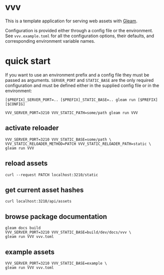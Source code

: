 # vvv

This is a template application for serving web assets with [Gleam](https://gleam.run).

Configuration is provided either through a config file or the environment. See `vvv.example.toml` for
all the configuration options, their defaults, and corresponding environment variable names.

# quick start

If you want to use an environment prefix and a config file they must be passed as arguments.
`SERVER_PORT` and `STATIC_BASE` are the only required configuration and must be defined
either in the supplied config file or in the environment:

    [$PREFIX]_SERVER_PORT=.. [$PREFIX]_STATIC_BASE=.. gleam run [$PREFIX] [$CONFIG]

    VVV_SERVER_PORT=3210 VVV_STATIC_PATH=some/path gleam run VVV

## activate reloader

    VVV_SERVER_PORT=3210 VVV_STATIC_BASE=some/path \
    VVV_STATIC_RELOADER_METHOD=PATCH VVV_STATIC_RELOADER_PATH=static \
    gleam run VVV

## reload assets

    curl --request PATCH localhost:3210/static

## get current asset hashes

    curl localhost:3210/api/assets

## browse package documentation

    gleam docs build
    VVV_SERVER_PORT=3210 VVV_STATIC_BASE=build/dev/docs/vvv \
    gleam run VVV vvv.toml

## example assets

    VVV_SERVER_PORT=3210 VVV_STATIC_BASE=example \
    gleam run VVV vvv.toml
